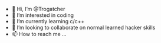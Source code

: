 - 👋 Hi, I’m @Trogatcher
- 👀 I’m interested in coding
- 🌱 I’m currently learning c/c++
- 💞️ I’m looking to collaborate on normal learned hacker skills
- 📫 How to reach me ...

<!---
Trogatcher/Trogatcher is a ✨ special ✨ repository because its `README.md` (this file) appears on your GitHub profile.
You can click the Preview link to take a look at your changes.
--->
